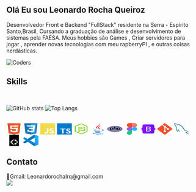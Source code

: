 ## Olá Eu sou Leonardo Rocha Queiroz

Desenvolvedor Front e Backend "FullStack" residente na Serra - Espírito Santo,Brasil, Cursando a graduação de análise e desenvolvimento de sistemas pela FAESA.
Meus hobbies são Games , Criar servidores para jogar , aprender novas tecnologias com meu rapberryPI , e outras coisas nerdásticas.

  <img align="end" alt="Coders" height="150" width="280" 
  src="https://bestanimations.com/media/peripherals/572585373computer-monitor-animated-gif-5.gif">

 ## Skills
<div style="display: inline_block"><br>
  
  ![GitHub stats](https://github-readme-stats.vercel.app/api?username=Leonardolrq&show_icons=true&theme=omni)
  ![Top Langs](https://github-readme-stats-git-masterrstaa-rickstaa.vercel.app/api/top-langs/?username=Leonardolrq&bg_icons=true&theme=omni)
</div>

<div style="display: inline_block"><br>
  <img align="center" alt="HTML" height="30" width="40" src="https://raw.githubusercontent.com/devicons/devicon/master/icons/html5/html5-original.svg">
  <img align="center" alt="CSS" height="30" width="40" src="https://raw.githubusercontent.com/devicons/devicon/master/icons/css3/css3-original.svg">
  <img align="center" alt="Js" height="30" width="40" src="https://raw.githubusercontent.com/devicons/devicon/master/icons/javascript/javascript-plain.svg">
  <img align="center" alt="Java" height="30" width="40" 
src="https://raw.githubusercontent.com/devicons/devicon/master/icons/typescript/typescript-original.svg">
  <img align="center" alt="Java" height="30" width="40" 
src="https://raw.githubusercontent.com/devicons/devicon/master/icons/nodejs/nodejs-original.svg">
  <img align="center" alt="Java" height="30" width="40" 
src="https://raw.githubusercontent.com/devicons/devicon/master/icons/java/java-original.svg">
  <img align="center" alt="Php" height="30" width="40" src="https://raw.githubusercontent.com/devicons/devicon/master/icons/php/php-original.svg">
   <img align="center" alt="Php" height="30" width="40" src="https://raw.githubusercontent.com/devicons/devicon/master/icons/figma/figma-original.svg">
    <img align="center" alt="Php" height="30" width="40" src="https://raw.githubusercontent.com/devicons/devicon/master/icons/bootstrap/bootstrap-original.svg">
 <img align="center" alt="Php" height="30" width="40" src="https://raw.githubusercontent.com/devicons/devicon/master/icons/git/git-original.svg">
  <img align="center" alt="Php" height="30" width="40" src="https://raw.githubusercontent.com/devicons/devicon/master/icons/mysql/mysql-original.svg">
 <img align="center" alt="Php" height="30" width="40" src="https://raw.githubusercontent.com/devicons/devicon/master/icons/ubuntu/ubuntu-plain.svg">
 <img align="center" alt="Php" height="30" width="40" src="https://raw.githubusercontent.com/devicons/devicon/master/icons/vscode/vscode-original.svg">
</div>
  
## Contato
 
<div style="display: inline_block"> 
  📧Gmail: Leonardorochalrq@gmail.com </br>
  <a href="https://www.linkedin.com/in/leonardo-rocha-queiroz/" target="_blank"><img src="https://img.shields.io/badge/-LinkedIn-%230077B5?style=for-the-badge&logo=linkedin&logoColor=white" target="_blank"></a> 
  
</div>
